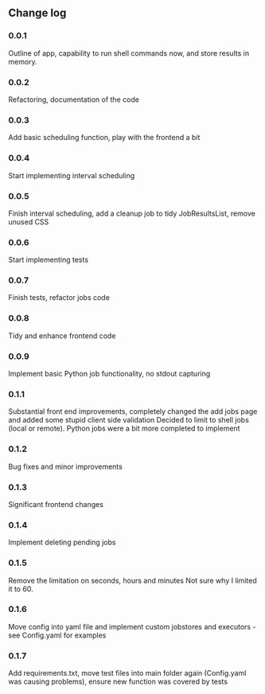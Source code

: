 ## Change log
### 0.0.1
Outline of app, capability to run shell commands now, and store results in memory.

### 0.0.2
Refactoring, documentation of the code 

### 0.0.3
Add basic scheduling function, play with the frontend a bit

### 0.0.4
Start implementing interval scheduling

### 0.0.5 
Finish interval scheduling, add a cleanup job to tidy JobResultsList, remove unused CSS

### 0.0.6
Start implementing tests

### 0.0.7
Finish tests, refactor jobs code

### 0.0.8
Tidy and enhance frontend code

### 0.0.9
Implement basic Python job functionality, no stdout capturing 

### 0.1.1
Substantial front end improvements, completely changed the add jobs page and added some stupid client side validation
Decided to limit to shell jobs (local or remote). Python jobs were a bit more completed to implement 

### 0.1.2
Bug fixes and minor improvements

### 0.1.3
Significant frontend changes

### 0.1.4
Implement deleting pending jobs

### 0.1.5
Remove the limitation on seconds, hours and minutes Not sure why I limited it to 60.

### 0.1.6
Move config into yaml file and implement custom jobstores and executors - see Config.yaml for examples

### 0.1.7
Add requirements.txt, move test files into main folder again (Config.yaml was causing problems), ensure
new function was covered by tests 